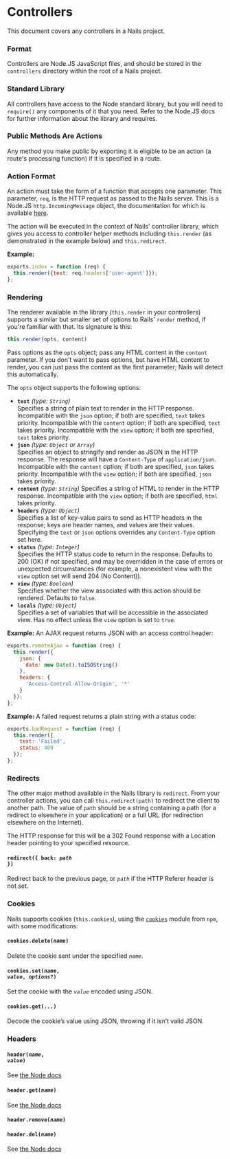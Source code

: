 # Controllers
This document covers any controllers in a Nails project.

### Format
Controllers are Node.JS JavaScript files, and should be stored in the `controllers` directory within the root of a Nails project.

### Standard Library
All controllers have access to the Node standard library, but you will need to `require()` any components of it that you need. Refer to the Node.JS docs for further information about the library and requires.

### Public Methods Are Actions
Any method you make public by exporting it is eligible to be an action (a route's processing function) if it is specified in a route.

### Action Format
An action must take the form of a function that accepts one parameter. This parameter, `req`, is the HTTP request as passed to the Nails server. This is a Node.JS `http.IncomingMessage` object, the documentation for which is available
[here](https://nodejs.org/api/http.html#http_class_http_incomingmessage).

The action will be executed in the context of Nails' controller library, which gives you access to controller helper
methods including `this.render` (as demonstrated in the example below) and `this.redirect`.

**Example:**
```js
exports.index = function (req) {
  this.render({text: req.headers['user-agent']});
};
```

### Rendering
The renderer available in the library (`this.render` in your controllers) supports a similar but smaller set of options
to Rails' `render` method, if you're familiar with that. Its signature is this:

```js
this.render(opts, content)
```

Pass options as the `opts` object; pass any HTML content in the `content` parameter. If you don't want to pass options,
but have HTML content to render, you can just pass the content as the first parameter; Nails will detect this
automatically.

The `opts` object supports the following options:

 - **`text`** *(type: `String`)*  
   Specifies a string of plain text to render in the HTTP response. Incompatible with the `json` option; if both are
   specified, `text` takes priority. Incompatible with the `content` option; if both are specified, `text` takes
   priority. Incompatible with the `view` option; if both are specified, `text` takes priority.
 - **`json`** *(type: `Object` or `Array`)*  
   Specifies an object to stringify and render as JSON in the HTTP response. The response will have a `Content-Type` of
   `application/json`. Incompatible with the `content` option; if both are specified, `json` takes priority.
   Incompatible with the `view` option; if both are specified, `json` takes priority.
 - **`content`** *(type: `String`)*
   Specifies a string of HTML to render in the HTTP response. Incompatible with the `view` option; if both are
   specified, `html` takes priority.
 - **`headers`** *(type: `Object`)*  
   Specifies a list of key-value pairs to send as HTTP headers in the response; keys are header names, and values are
   their values. Specifying the `text` or `json` options overrides any `Content-Type` option set here.
 - **`status`** *(type: `Integer`)*  
   Specifies the HTTP status code to return in the response. Defaults to 200 (OK) if not specified, and may be
   overridden in the case of errors or unexpected circumstances (for example, a nonexistent view with the `view` option
   set will send 204 (No Content)).
 - **`view`** *(type: `Boolean`)*  
   Specifies whether the view associated with this action should be rendered. Defaults to `false`.
 - **`locals`** *(type: `Object`)*  
   Specifies a set of variables that will be accessible in the associated view. Has no effect unless the `view` option
   is set to `true`.

**Example:** An AJAX request returns JSON with an access control header:
```js
exports.remoteAjax = function (req) {
  this.render({
    json: {
      date: new Date().toISOString()
    },
    headers: {
      'Access-Control-Allow-Origin', '*'
    }
  });
};
```

**Example:** A failed request returns a plain string with a status code:
```js
exports.badRequest = function (req) {
  this.render({
    text: 'Failed',
    status: 409
  });
};
```

### Redirects
The other major method available in the Nails library is `redirect`. From your controller actions, you can call
`this.redirect(path)` to redirect the client to another path. The value of `path` should be a string containing a path
(for a redirect to elsewhere in your application) or a full URL (for redirection elsewhere on the Internet).

The HTTP response for this will be a 302 Found response with a Location header pointing to your specified resource.

#### <code>redirect({ back: *path* })</code>
Redirect back to the previous page, or *`path`* if the HTTP Referer header is not set.

### Cookies
Nails supports cookies (`this.cookies`), using the [`cookies`](https://github.com/pillarjs/cookies) module from `npm`, with some modifications:

#### <code>cookies.delete(*name*)</code>
Delete the cookie sent under the specified *`name`*.

#### <code>cookies.set(*name*, *value*, *options*?)</code>
Set the cookie with the *`value`* encoded using JSON.

#### <code>cookies.get(...)</code>
Decode the cookie’s value using JSON, throwing if it isn’t valid JSON.

### Headers

#### <code>header(*name*, *value*)</code>
See [the Node docs](http://devdocs.io/node~6_lts/http#http_response_setheader_name_value)

#### <code>header.get(*name*)</code>
See [the Node docs](http://devdocs.io/node~6_lts/http#http_response_getheader_name)

#### <code>header.remove(*name*)</code>
#### <code>header.del(*name*)</code>
See [the Node docs](http://devdocs.io/node~6_lts/http#http_response_removeheader_name)
